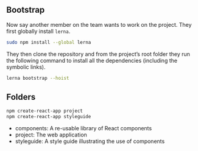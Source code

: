 ## Bootstrap

Now say another member on the team wants to work on the project. 
They first globally install `lerna`.

```bash
sudo npm install --global lerna
```

They then clone the repository
and from the project’s root folder they run the following command 
to install all the dependencies (including the symbolic links).

```bash
lerna bootstrap --hoist
```


## Folders

```bash
npm create-react-app project
npm create-react-app styleguide
```

- components: A re-usable library of React components
- project: The web application
- styleguide: A style guide illustrating the use of components
